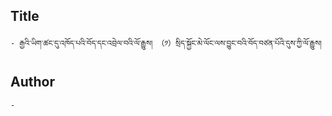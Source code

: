 ## Title
	- རྒྱའི་ཡིག་ཚང་དུ་འཁོད་པའི་བོད་དང་འབྲེལ་བའི་ལོ་རྒྱུས། （༡）སྲིད་སྐྱོང་མེ་ལོང་ལས་བྱུང་བའི་བོད་བཙན་པོའི་དུས་ཀྱི་ལོ་རྒྱུས། 

## Author
	- 

